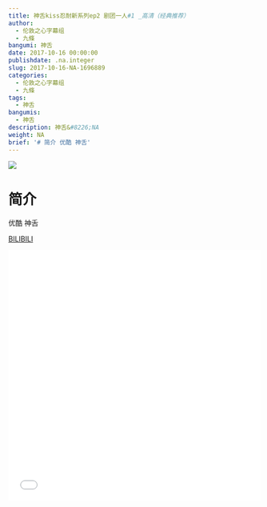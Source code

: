 ```yaml
---
title: 神舌kiss忍耐新系列ep2 剧团一人#1 _高清（经典推荐）
author:
  - 伦敦之心字幕组
  - 九條
bangumi: 神舌
date: 2017-10-16 00:00:00
publishdate: .na.integer
slug: 2017-10-16-NA-1696889
categories:
  - 伦敦之心字幕组
  - 九條
tags:
  - 神舌
bangumis:
  - 神舌
description: 神舌&#8226;NA
weight: NA
brief: '# 简介 优酷 神舌'
---
```


![](https://i.imgur.com/jEC2WZh.png)

# 简介  
优酷 神舌

  [BILIBILI](https://www.bilibili.com/video/av1696889/)


<div class="vcontainer">  <iframe class='video' src="//www.bilibili.com/blackboard/player.html?aid=1696889" width="100%" height="500" frameborder="0" allowfullscreen="allowfullscreen"></iframe></div>

